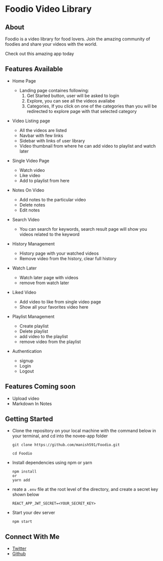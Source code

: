 # Foodio Video Library

## About
Foodio is a video library for food lovers. Join the amazing community of foodies and share your videos with the world.

Check out this amazing app today

## Features Available
* Home Page
  * Landing page containes following: 
    1. Get Started button, user will be asked to login
    2. Explore, you can see all the videos availabe 
    3. Categories, If you click on one of the categories than you will be redirected to explore page with that selected category

* Video Listing page
  * All the videos are listed
  * Navbar with few links
  * Sidebar with links of user library
  * Video thumbnail from where he can add video to playlist and watch later

* Single Video Page
  * Watch video
  * Like video
  * Add to playlist from here
  
* Notes On Video
  * Add notes to the particular video
  * Delete notes
  * Edit notes

* Search Video
  * You can search for keywords, search result page will show you videos related to the keyword

* History Management
  * History page with your watched videos
  * Remove video from the history, clear full history

* Watch Later
  * Watch later page with videos
  * remove from watch later

* Liked Video
  * Add video to like from single video page
  * Show all your favorites video here

* Playlist Management
  * Create playlist
  * Delete playlist
  * add video to the playlist
  * remove video from the playlist

* Authentication
  * signup
  * Login
  * Logout

## Features Coming soon
* Upload video
* Markdown In Notes

## Getting Started
* Clone the repository on your local machine with the command below in your terminal, and cd into the novee-app folder

      git clone https://github.com/manish591/Foodio.git

      cd Foodio
* Install dependencies using npm or yarn

      npm install
      or
      yarn add
 * reate a `.env` file at the root level of the directory, and create a secret key shown below

       REACT_APP_JWT_SECRET=<YOUR_SECRET_KEY>

  * Start your dev server

        npm start

## Connect With Me
  * [Twitter](https://twitter.com/manishdevrani77)
  * [Github](https://github.com/manish591)
